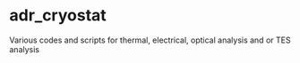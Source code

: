 # adr_cryostat
Various codes and scripts for thermal, electrical, optical analysis and or TES analysis
